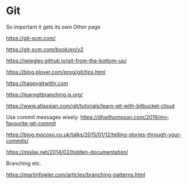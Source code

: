# Git

So important it gets its own Other page

https://git-scm.com/

https://git-scm.com/book/en/v2

https://jwiegley.github.io/git-from-the-bottom-up/

https://blog.plover.com/prog/git/tips.html

https://happygitwithr.com

https://learngitbranching.js.org/

https://www.atlassian.com/git/tutorials/learn-git-with-bitbucket-cloud

Use commit messages wisely: https://dhwthompson.com/2019/my-favourite-git-commit

https://blog.mocoso.co.uk/talks/2015/01/12/telling-stories-through-your-commits/

https://mislav.net/2014/02/hidden-documentation/

Branching etc.

https://martinfowler.com/articles/branching-patterns.html


